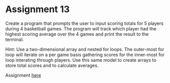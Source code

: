 # Assignment 13
Create a program that prompts the user to input scoring totals for 5 players during 4 basketball games.
The program will track which player had the highest scoring average over the 4 games and print the result
to the terminal.

Hint: Use a two-dimensional array and nested for loops. The outer-most for loop will iterate on a per game
basis gathering scores for the inner-most for loop interating through players. Use this same model
to create arrays to store total scores and to calculate averages.

Assignment [here](https://github.com/h0mbre/Learning-C/tree/master/Assignment-13)
